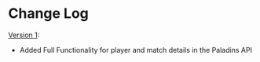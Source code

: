 # Change Log

<u>Version 1</u>: 

- Added Full Functionality for player and match details in the Paladins API

